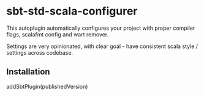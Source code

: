 # sbt-std-scala-configurer

This autoplugin automatically configures your project with proper compiler flags, scalafmt config and wart remover.

Settings are very opinionated, with clear goal - have consistent scala style / settings across codebase.

## Installation

addSbtPlugin(publishedVersion)
